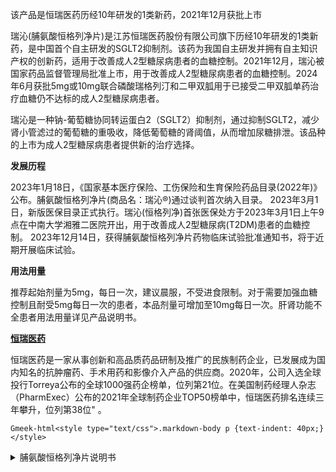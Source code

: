 该产品是恒瑞医药历经10年研发的1类新药，2021年12月获批上市

瑞沁(脯氨酸恒格列净片)是江苏恒瑞医药股份有限公司旗下历经10年研发的1类新药，是中国首个自主研发的SGLT2抑制剂。该药为我国自主研发并拥有自主知识产权的创新药，适用于改善成人2型糖尿病患者的血糖控制。2021年12月，瑞沁被国家药品监督管理局批准上市，用于改善成人2型糖尿病患者的血糖控制。2024年6月获批5mg或10mg联合磷酸瑞格列汀和二甲双胍用于已接受二甲双胍单药治疗血糖仍不达标的成人2型糖尿病患者。 

瑞沁是一种钠-葡萄糖协同转运蛋白2（SGLT2）抑制剂，通过抑制SGLT2，减少肾小管滤过的葡萄糖的重吸收，降低葡萄糖的肾阈值，从而增加尿糖排泄。该品种的上市为成人2型糖尿病患者提供新的治疗选择。 

**发展历程**

2023年1月18日，《国家基本医疗保险、工伤保险和生育保险药品目录(2022年)》公布。脯氨酸恒格列净片(商品名：瑞沁®)通过谈判首次纳入目录。 
2023年3月1日，新版医保目录正式执行。瑞沁(恒格列净)首张医保处方于2023年3月1日上午9点在中南大学湘雅二医院开出，用于改善成人2型糖尿病(T2DM)患者的血糖控制。
2023年12月14日，获得脯氨酸恒格列净片药物临床试验批准通知书，将于近期开展临床试验。

**用法用量**

推荐起始剂量为5mg，每日一次，建议晨服，不受进食限制。对于需要加强血糖控制且耐受5mg每日一次的患者，本品剂量可增加至10mg每日一次。肝肾功能不全患者用法用量详见产品说明书。

**[恒瑞医药](https://www.hengrui.com/product/innovativeMedicine.html?type=1)**

恒瑞医药是一家从事创新和高品质药品研制及推广的民族制药企业，已发展成为国内知名的抗肿瘤药、手术用药和影像介入产品的供应商。2020年，公司入选全球投行Torreya公布的全球1000强药企榜单，位列第21位。在美国制药经理人杂志（PharmExec）公布的2021年全球制药企业TOP50榜单中，恒瑞医药排名连续三年攀升，位列第38位" 。

`Gmeek-html<style type="text/css">.markdown-body p {text-indent: 40px;}</style>`

<details>
<summary>脯氨酸恒格列净片说明书</summary>

`Gmeek-html<div class="core-next-dh-shortcode" style="border: 0px;"><div class="ImgLazyLoad-circle" style="display: none;"></div><img data-fancybox="gallery" img-src="/assets1/药物信息/脯氨酸恒格列净片说明书/1.webp"></div><div class="core-next-dh-shortcode" style="border: 0px;"><div class="ImgLazyLoad-circle" style="display: none;"></div><img data-fancybox="gallery" img-src="/assets1/药物信息/脯氨酸恒格列净片说明书/2.webp"></div><div class="core-next-dh-shortcode" style="border: 0px;"><div class="ImgLazyLoad-circle" style="display: none;"></div><img data-fancybox="gallery" img-src="/assets1/药物信息/脯氨酸恒格列净片说明书/3.webp"></div><div class="core-next-dh-shortcode" style="border: 0px;"><div class="ImgLazyLoad-circle" style="display: none;"></div><img data-fancybox="gallery" img-src="/assets1/药物信息/脯氨酸恒格列净片说明书/4.webp"></div><div class="core-next-dh-shortcode" style="border: 0px;"><div class="ImgLazyLoad-circle" style="display: none;"></div><img data-fancybox="gallery" img-src="/assets1/药物信息/脯氨酸恒格列净片说明书/5.webp"></div><div class="core-next-dh-shortcode" style="border: 0px;"><div class="ImgLazyLoad-circle" style="display: none;"></div><img data-fancybox="gallery" img-src="/assets1/药物信息/脯氨酸恒格列净片说明书/6.webp"></div><div class="core-next-dh-shortcode" style="border: 0px;"><div class="ImgLazyLoad-circle" style="display: none;"></div><img data-fancybox="gallery" img-src="/assets1/药物信息/脯氨酸恒格列净片说明书/7.webp"></div><div class="core-next-dh-shortcode" style="border: 0px;"><div class="ImgLazyLoad-circle" style="display: none;"></div><img data-fancybox="gallery" img-src="/assets1/药物信息/脯氨酸恒格列净片说明书/8.webp"></div><div class="core-next-dh-shortcode" style="border: 0px;"><div class="ImgLazyLoad-circle" style="display: none;"></div><img data-fancybox="gallery" img-src="/assets1/药物信息/脯氨酸恒格列净片说明书/9.webp"></div><div class="core-next-dh-shortcode" style="border: 0px;"><div class="ImgLazyLoad-circle" style="display: none;"></div><img data-fancybox="gallery" img-src="/assets1/药物信息/脯氨酸恒格列净片说明书/10.webp"></div><div class="core-next-dh-shortcode" style="border: 0px;"><div class="ImgLazyLoad-circle" style="display: none;"></div><img data-fancybox="gallery" img-src="/assets1/药物信息/脯氨酸恒格列净片说明书/11.webp"></div><div class="core-next-dh-shortcode" style="border: 0px;"><div class="ImgLazyLoad-circle" style="display: none;"></div><img data-fancybox="gallery" img-src="/assets1/药物信息/脯氨酸恒格列净片说明书/12.webp"></div><div class="core-next-dh-shortcode" style="border: 0px;"><div class="ImgLazyLoad-circle" style="display: none;"></div><img data-fancybox="gallery" img-src="/assets1/药物信息/脯氨酸恒格列净片说明书/13.webp"></div><div class="core-next-dh-shortcode" style="border: 0px;"><div class="ImgLazyLoad-circle" style="display: none;"></div><img data-fancybox="gallery" img-src="/assets1/药物信息/脯氨酸恒格列净片说明书/14.webp"></div><div class="core-next-dh-shortcode" style="border: 0px;"><div class="ImgLazyLoad-circle" style="display: none;"></div><img data-fancybox="gallery" img-src="/assets1/药物信息/脯氨酸恒格列净片说明书/15.webp"></div><div class="core-next-dh-shortcode" style="border: 0px;"><div class="ImgLazyLoad-circle" style="display: none;"></div><img data-fancybox="gallery" img-src="/assets1/药物信息/脯氨酸恒格列净片说明书/16.webp"></div>`

</details>